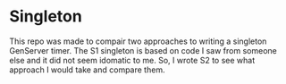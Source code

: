# Singleton

This repo was made to compair two approaches to writing a singleton GenServer
timer. The S1 singleton is based on code I saw from someone else and it did
not seem idomatic to me. So, I wrote S2 to see what approach I would take 
and compare them.

